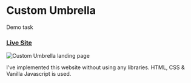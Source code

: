 # Custom Umbrella
Demo task

### [Live Site](https://swaraj-patil.github.io/custom-umbrella/)

![Custom Umbrella landing page](https://user-images.githubusercontent.com/68634770/231937224-95a6728b-1877-473c-a739-f31585683dfe.png)


I've implemented this website without using any libraries. 
HTML, CSS & Vanilla Javascript is used.

